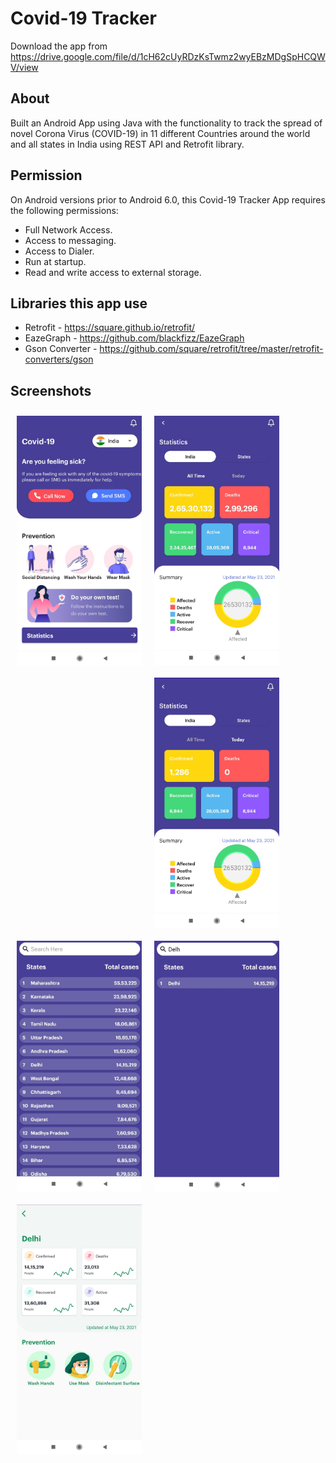 # Covid-19 Tracker
Download the app from https://drive.google.com/file/d/1cH62cUyRDzKsTwmz2wyEBzMDgSpHCQWV/view

## About
Built an Android App using Java with the functionality to track the spread of novel Corona Virus (COVID-19) in 11 different Countries around the world and all states in India using REST API and Retrofit library.

## Permission
On Android versions prior to Android 6.0, this Covid-19 Tracker App requires the following permissions:
- Full Network Access.
- Access to messaging.
- Access to Dialer.
- Run at startup.
- Read and write access to external storage.

## Libraries this app use
- Retrofit - https://square.github.io/retrofit/
- EazeGraph - https://github.com/blackfizz/EazeGraph
- Gson Converter - https://github.com/square/retrofit/tree/master/retrofit-converters/gson

## Screenshots
<img src="Screenshots/HomeScreen.jpg" alt="home screen" align="left" width="200" hspace="10" vspace="10"  />
<img src="Screenshots/CountryStats.jpg" alt="country stats" align="left" width="200" hspace="10" vspace="10"  />
<img src="Screenshots/TodayStats.jpg" alt="today stats" align="left" width="200"  hspace="10" vspace="10" />
<img src="Screenshots/StatesData.jpg" alt="states data" align="left" width="200" hspace="10" vspace="10"/>
<img src="Screenshots/SearchState.jpg" alt="search state" align="left" width="200" hspace="10" vspace="10" />
<img src="Screenshots/StateStats.jpg" alt="states stats" align="left" width="200" hspace="10" vspace="10" />
